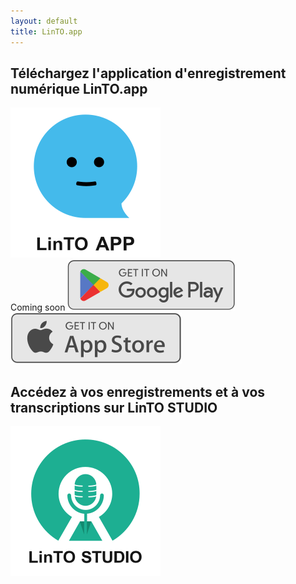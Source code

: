 ```yaml
---
layout: default
title: LinTO.app
---
```

<div id="homepage" class="flex row">
  <div class="flex1 flex col align-center" id="linto-app-wrapper">
    <h2 class="white">Téléchargez l'application d'enregistrement numérique <strong>LinTO.app</strong></h2>
    <div class="call-to-action lintoapp">
      <img src="/assets/img/linto-app-logo-txt.svg" class="cta-img">
    </div>
    <div class="coming-soon-container flex row">
      <span class="coming-soon-label">Coming soon</span>
      <img src="/assets/img/google-play.svg" alt="Get in on google play" class="coming-soon-img">
      <img src="/assets/img/app-store.svg" alt="Get in on App Store" class="coming-soon-img">
    </div>
  </div>
  <div class="flex1 flex col align-center" id="linto-studio-wrapper">
    <h2 class="green">Accédez à vos enregistrements et à vos transcriptions sur <strong>LinTO STUDIO</strong></h2>
    <a href="https://studio.linto.app" target="_blank" class="call-to-action studio">
      <img src="/assets/img/linto-studio-logo-txt.svg" class="cta-img">
    </a>
  </div>
</div>
